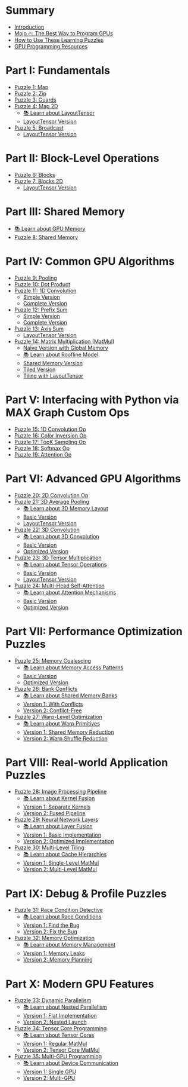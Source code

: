 # Summary

- [Introduction](./introduction.md)
- [Mojo 🔥: The Best Way to Program GPUs]()
- [How to Use These Learning Puzzles]()
- [GPU Programming Resources]()

# Part I: Fundamentals
- [Puzzle 1: Map](./puzzle_01/puzzle_01.md)
- [Puzzle 2: Zip](./puzzle_02/puzzle_02.md)
- [Puzzle 3: Guards](./puzzle_03/puzzle_03.md)
- [Puzzle 4: Map 2D](./puzzle_04/puzzle_04.md)
    - [📚 Learn about LayoutTensor](./puzzle_04/introduction_layout_tensor.md)
    - [LayoutTensor Version](./puzzle_04/puzzle_04_layout_tensor.md)
- [Puzzle 5: Broadcast](./puzzle_05/puzzle_05.md)
    - [LayoutTensor Version](./puzzle_05/puzzle_05_layout_tensor.md)

# Part II: Block-Level Operations
- [Puzzle 6: Blocks](./puzzle_06/puzzle_06.md)
- [Puzzle 7: Blocks 2D](./puzzle_07/puzzle_07.md)
    - [LayoutTensor Version](./puzzle_07/puzzle_07_layout_tensor.md)

# Part III: Shared Memory
- [📚 Learn about GPU Memory]()
- [Puzzle 8: Shared Memory](./puzzle_08/puzzle_08.md)

# Part IV: Common GPU Algorithms
- [Puzzle 9: Pooling](./puzzle_09/puzzle_09.md)
- [Puzzle 10: Dot Product](./puzzle_10/puzzle_10.md)
- [Puzzle 11: 1D Convolution](./puzzle_11/puzzle_11.md)
  - [Simple Version](./puzzle_11/simple.md)
  - [Complete Version](./puzzle_11/complete.md)
- [Puzzle 12: Prefix Sum](./puzzle_12/puzzle_12.md)
  - [Simple Version](./puzzle_12/simple.md)
  - [Complete Version](./puzzle_12/complete.md)
- [Puzzle 13: Axis Sum](./puzzle_13/puzzle_13.md)
    - [LayoutTensor Version]()
- [Puzzle 14: Matrix Multiplication (MatMul)](./puzzle_14/puzzle_14.md)
    - [Naive Version with Global Memory](./puzzle_14/naive.md)
    - [📚 Learn about Roofline Model]()
    - [Shared Memory Version](./puzzle_14/shared_memory.md)
    - [Tiled Version](./puzzle_14/tiled.md)
    - [Tiling with LayoutTensor]()

# Part V: Interfacing with Python via MAX Graph Custom Ops
- [Puzzle 15: 1D Convolution Op]()
- [Puzzle 16: Color Inversion Op]()
- [Puzzle 17: TopK Sampling Op]()
- [Puzzle 18: Softmax Op]()
- [Puzzle 19: Attention Op]()

# Part VI: Advanced GPU Algorithms
- [Puzzle 20: 2D Convolution Op]()
- [Puzzle 21: 3D Average Pooling]()
  - [📚 Learn about 3D Memory Layout]()
  - [Basic Version]()
  - [LayoutTensor Version]()
- [Puzzle 22: 3D Convolution]()
  - [📚 Learn about 3D Convolution]()
  - [Basic Version]()
  - [Optimized Version]()
- [Puzzle 23: 3D Tensor Multiplication]()
  - [📚 Learn about Tensor Operations]()
  - [Basic Version]()
  - [LayoutTensor Version]()
- [Puzzle 24: Multi-Head Self-Attention]()
  - [📚 Learn about Attention Mechanisms]()
  - [Basic Version]()
  - [Optimized Version]()

# Part VII: Performance Optimization Puzzles
- [Puzzle 25: Memory Coalescing]()
  - [📚 Learn about Memory Access Patterns]()
  - [Basic Version]()
  - [Optimized Version]()
- [Puzzle 26: Bank Conflicts]()
  - [📚 Learn about Shared Memory Banks]()
  - [Version 1: With Conflicts]()
  - [Version 2: Conflict-Free]()
- [Puzzle 27: Warp-Level Optimization]()
  - [📚 Learn about Warp Primitives]()
  - [Version 1: Shared Memory Reduction]()
  - [Version 2: Warp Shuffle Reduction]()

# Part VIII: Real-world Application Puzzles
- [Puzzle 28: Image Processing Pipeline]()
  - [📚 Learn about Kernel Fusion]()
  - [Version 1: Separate Kernels]()
  - [Version 2: Fused Pipeline]()
- [Puzzle 29: Neural Network Layers]()
  - [📚 Learn about Layer Fusion]()
  - [Version 1: Basic Implementation]()
  - [Version 2: Optimized Implementation]()
- [Puzzle 30: Multi-Level Tiling]()
  - [📚 Learn about Cache Hierarchies]()
  - [Version 1: Single-Level MatMul]()
  - [Version 2: Multi-Level MatMul]()

# Part IX: Debug & Profile Puzzles
- [Puzzle 31: Race Condition Detective]()
  - [📚 Learn about Race Conditions]()
  - [Version 1: Find the Bug]()
  - [Version 2: Fix the Bug]()
- [Puzzle 32: Memory Optimization]()
  - [📚 Learn about Memory Management]()
  - [Version 1: Memory Leaks]()
  - [Version 2: Memory Planning]()

# Part X: Modern GPU Features
- [Puzzle 33: Dynamic Parallelism]()
  - [📚 Learn about Nested Parallelism]()
  - [Version 1: Flat Implementation]()
  - [Version 2: Nested Launch]()
- [Puzzle 34: Tensor Core Programming]()
  - [📚 Learn about Tensor Cores]()
  - [Version 1: Regular MatMul]()
  - [Version 2: Tensor Core MatMul]()
- [Puzzle 35: Multi-GPU Programming]()
  - [📚 Learn about Device Communication]()
  - [Version 1: Single GPU]()
  - [Version 2: Multi-GPU]()
